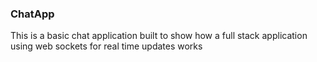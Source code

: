 ### ChatApp

This is a basic chat application built to show how a full stack application using web sockets for real time updates works
